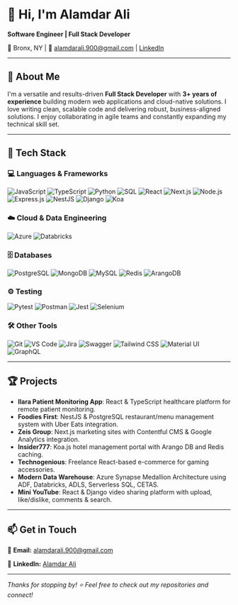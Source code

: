 # 👋 Hi, I'm Alamdar Ali

**Software Engineer | Full Stack Developer**

📍 Bronx, NY | 📧 [alamdarali.900@gmail.com](mailto:alamdarali.900@gmail.com) | [LinkedIn](https://www.linkedin.com/in/alamdar-ali-433a98201/)

---

## 🚀 About Me

I'm a versatile and results-driven **Full Stack Developer** with **3+ years of experience** building modern web applications and cloud-native solutions. I love writing clean, scalable code and delivering robust, business-aligned solutions. I enjoy collaborating in agile teams and constantly expanding my technical skill set.

---

## 🧰 Tech Stack

### 💻 Languages & Frameworks
![JavaScript](https://img.shields.io/badge/-JavaScript-F7DF1E?logo=javascript&logoColor=black)
![TypeScript](https://img.shields.io/badge/-TypeScript-3178C6?logo=typescript&logoColor=white)
![Python](https://img.shields.io/badge/-Python-3776AB?logo=python&logoColor=white)
![SQL](https://img.shields.io/badge/-SQL-4479A1?logo=mysql&logoColor=white)
![React](https://img.shields.io/badge/-React-61DAFB?logo=react&logoColor=black)
![Next.js](https://img.shields.io/badge/-Next.js-000000?logo=nextdotjs&logoColor=white)
![Node.js](https://img.shields.io/badge/-Node.js-339933?logo=nodedotjs&logoColor=white)
![Express.js](https://img.shields.io/badge/-Express.js-000000?logo=express&logoColor=white)
![NestJS](https://img.shields.io/badge/-NestJS-E0234E?logo=nestjs&logoColor=white)
![Django](https://img.shields.io/badge/-Django-092E20?logo=django&logoColor=white)
![Koa](https://img.shields.io/badge/-Koa-33333D?logo=koa&logoColor=white)

### ☁️ Cloud & Data Engineering
![Azure](https://img.shields.io/badge/-Azure-0078D4?logo=microsoftazure&logoColor=white)
![Databricks](https://img.shields.io/badge/-Databricks-E36209?logo=databricks&logoColor=white)

### 🗄️ Databases
![PostgreSQL](https://img.shields.io/badge/-PostgreSQL-4169E1?logo=postgresql&logoColor=white)
![MongoDB](https://img.shields.io/badge/-MongoDB-47A248?logo=mongodb&logoColor=white)
![MySQL](https://img.shields.io/badge/-MySQL-4479A1?logo=mysql&logoColor=white)
![Redis](https://img.shields.io/badge/-Redis-DC382D?logo=redis&logoColor=white)
![ArangoDB](https://img.shields.io/badge/-ArangoDB-DDE072?logo=arangodb&logoColor=black)

### ⚙️ Testing
![Pytest](https://img.shields.io/badge/-Pytest-0A9EDC?logo=python&logoColor=white)
![Postman](https://img.shields.io/badge/-Postman-FF6C37?logo=postman&logoColor=white)
![Jest](https://img.shields.io/badge/-Jest-C21325?logo=jest&logoColor=white)
![Selenium](https://img.shields.io/badge/-Selenium-43B02A?logo=selenium&logoColor=white)

### 🛠️ Other Tools
![Git](https://img.shields.io/badge/-Git-F05032?logo=git&logoColor=white)
![VS Code](https://img.shields.io/badge/-VS%20Code-007ACC?logo=visualstudiocode&logoColor=white)
![Jira](https://img.shields.io/badge/-Jira-0052CC?logo=jira&logoColor=white)
![Swagger](https://img.shields.io/badge/-Swagger-85EA2D?logo=swagger&logoColor=black)
![Tailwind CSS](https://img.shields.io/badge/-Tailwind%20CSS-38B2AC?logo=tailwindcss&logoColor=white)
![Material UI](https://img.shields.io/badge/-Material%20UI-007FFF?logo=mui&logoColor=white)
![GraphQL](https://img.shields.io/badge/-GraphQL-E10098?logo=graphql&logoColor=white)

---

## 🏆 Projects

- **Ilara Patient Monitoring App**: React & TypeScript healthcare platform for remote patient monitoring.
- **Foodies First**: NestJS & PostgreSQL restaurant/menu management system with Uber Eats integration.
- **Zeis Group**: Next.js marketing sites with Contentful CMS & Google Analytics integration.
- **Insider777**: Koa.js hotel management portal with Arango DB and Redis caching.
- **Technogenious**: Freelance React-based e-commerce for gaming accessories.
- **Modern Data Warehouse**: Azure Synapse Medallion Architecture using ADF, Databricks, ADLS, Serverless SQL, CETAS.
- **Mini YouTube**: React & Django video sharing platform with upload, like/dislike, comments & search.

---

## 📫 Get in Touch

📧 **Email:** [alamdarali.900@gmail.com](mailto:alamdarali.900@gmail.com)

🔗 **LinkedIn:** [Alamdar Ali](https://www.linkedin.com/in/alamdar-ali-433a98201/)

---

_Thanks for stopping by! ⭐ Feel free to check out my repositories and connect!_
